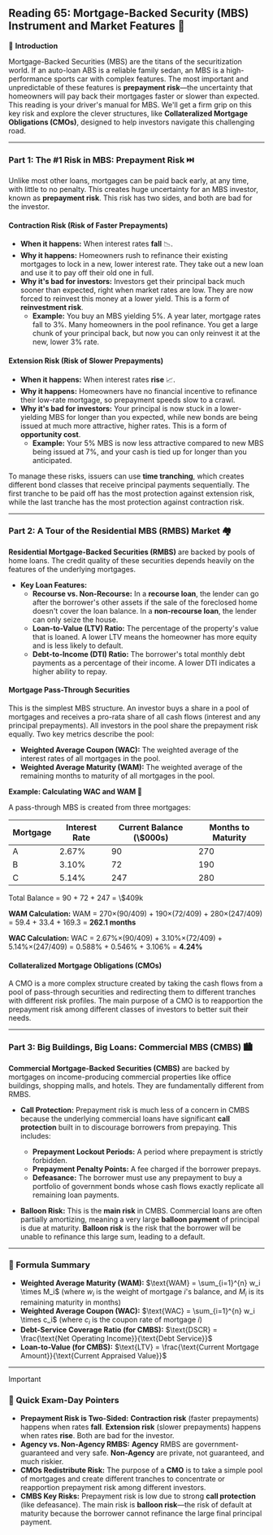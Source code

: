 ## Reading 65: Mortgage-Backed Security (MBS) Instrument and Market Features 🏡

🎯 **Introduction**

Mortgage-Backed Securities (MBS) are the titans of the securitization world. If an auto-loan ABS is a reliable family sedan, an MBS is a high-performance sports car with complex features. The most important and unpredictable of these features is **prepayment risk**—the uncertainty that homeowners will pay back their mortgages faster or slower than expected. This reading is your driver's manual for MBS. We'll get a firm grip on this key risk and explore the clever structures, like **Collateralized Mortgage Obligations (CMOs)**, designed to help investors navigate this challenging road.

---

### Part 1: The #1 Risk in MBS: Prepayment Risk ⏭️

Unlike most other loans, mortgages can be paid back early, at any time, with little to no penalty. This creates huge uncertainty for an MBS investor, known as **prepayment risk**. This risk has two sides, and both are bad for the investor.

#### **Contraction Risk (Risk of Faster Prepayments)**

* **When it happens:** When interest rates **fall** 📉.
* **Why it happens:** Homeowners rush to refinance their existing mortgages to lock in a new, lower interest rate. They take out a new loan and use it to pay off their old one in full.
* **Why it's bad for investors:** Investors get their principal back much sooner than expected, right when market rates are low. They are now forced to reinvest this money at a lower yield. This is a form of **reinvestment risk**.
    * **Example:** You buy an MBS yielding 5%. A year later, mortgage rates fall to 3%. Many homeowners in the pool refinance. You get a large chunk of your principal back, but now you can only reinvest it at the new, lower 3% rate.

#### **Extension Risk (Risk of Slower Prepayments)**

* **When it happens:** When interest rates **rise** 📈.
* **Why it happens:** Homeowners have no financial incentive to refinance their low-rate mortgage, so prepayment speeds slow to a crawl.
* **Why it's bad for investors:** Your principal is now stuck in a lower-yielding MBS for longer than you expected, while new bonds are being issued at much more attractive, higher rates. This is a form of **opportunity cost**.
    * **Example:** Your 5% MBS is now less attractive compared to new MBS being issued at 7%, and your cash is tied up for longer than you anticipated.

To manage these risks, issuers can use **time tranching**, which creates different bond classes that receive principal payments sequentially. The first tranche to be paid off has the most protection against extension risk, while the last tranche has the most protection against contraction risk.

---

### Part 2: A Tour of the Residential MBS (RMBS) Market 🏘️

**Residential Mortgage-Backed Securities (RMBS)** are backed by pools of home loans. The credit quality of these securities depends heavily on the features of the underlying mortgages.

* **Key Loan Features:**
    * **Recourse vs. Non-Recourse:** In a **recourse loan**, the lender can go after the borrower's other assets if the sale of the foreclosed home doesn't cover the loan balance. In a **non-recourse loan**, the lender can only seize the house.
    * **Loan-to-Value (LTV) Ratio:** The percentage of the property's value that is loaned. A lower LTV means the homeowner has more equity and is less likely to default.
    * **Debt-to-Income (DTI) Ratio:** The borrower's total monthly debt payments as a percentage of their income. A lower DTI indicates a higher ability to repay.

#### **Mortgage Pass-Through Securities**
This is the simplest MBS structure. An investor buys a share in a pool of mortgages and receives a pro-rata share of all cash flows (interest and any principal prepayments). All investors in the pool share the prepayment risk equally. Two key metrics describe the pool:

* **Weighted Average Coupon (WAC):** The weighted average of the interest rates of all mortgages in the pool.
* **Weighted Average Maturity (WAM):** The weighted average of the remaining months to maturity of all mortgages in the pool.


**Example: Calculating WAC and WAM 🧮**

A pass-through MBS is created from three mortgages:

| Mortgage | Interest Rate | Current Balance (\\$000s) | Months to Maturity |
|----------|---------------|---------------------------|-------------------|
| A        | 2.67%         | 90                        | 270               |
| B        | 3.10%         | 72                        | 190               |
| C        | 5.14%         | 247                       | 280               |

Total Balance = 90 + 72 + 247 = \\$409k

**WAM Calculation:**
WAM = 270×(90/409) + 190×(72/409) + 280×(247/409) = 59.4 + 33.4 + 169.3 = **262.1 months**

**WAC Calculation:**
WAC = 2.67%×(90/409) + 3.10%×(72/409) + 5.14%×(247/409) = 0.588% + 0.546% + 3.106% = **4.24%**

#### **Collateralized Mortgage Obligations (CMOs)**
A CMO is a more complex structure created by taking the cash flows from a pool of pass-through securities and redirecting them to different tranches with different risk profiles. The main purpose of a CMO is to reapportion the prepayment risk among different classes of investors to better suit their needs.

---

### Part 3: Big Buildings, Big Loans: Commercial MBS (CMBS) 🏙️

**Commercial Mortgage-Backed Securities (CMBS)** are backed by mortgages on income-producing commercial properties like office buildings, shopping malls, and hotels. They are fundamentally different from RMBS.

* **Call Protection:** Prepayment risk is much less of a concern in CMBS because the underlying commercial loans have significant **call protection** built in to discourage borrowers from prepaying. This includes:
    * **Prepayment Lockout Periods:** A period where prepayment is strictly forbidden.
    * **Prepayment Penalty Points:** A fee charged if the borrower prepays.
    * **Defeasance:** The borrower must use any prepayment to buy a portfolio of government bonds whose cash flows exactly replicate all remaining loan payments.

* **Balloon Risk:** This is the **main risk** in CMBS. Commercial loans are often partially amortizing, meaning a very large **balloon payment** of principal is due at maturity. **Balloon risk** is the risk that the borrower will be unable to refinance this large sum, leading to a default.

---

### 🧪 Formula Summary

* **Weighted Average Maturity (WAM):**
    $\text{WAM} = \sum_{i=1}^{n} w_i \times M_i$
    (where $w_i$ is the weight of mortgage *i*'s balance, and $M_i$ is its remaining maturity in months)
* **Weighted Average Coupon (WAC):**
    $\text{WAC} = \sum_{i=1}^{n} w_i \times c_i$
    (where $c_i$ is the coupon rate of mortgage *i*)
* **Debt-Service Coverage Ratio (for CMBS):**
    $\text{DSCR} = \frac{\text{Net Operating Income}}{\text{Debt Service}}$ 
* **Loan-to-Value (for CMBS):**
    $\text{LTV} = \frac{\text{Current Mortgage Amount}}{\text{Current Appraised Value}}$ 

---

> [!IMPORTANT]
> ### 🎯 Quick Exam-Day Pointers
>
> * **Prepayment Risk is Two-Sided:** **Contraction risk** (faster prepayments) happens when rates **fall**. **Extension risk** (slower prepayments) happens when rates **rise**. Both are bad for the investor.
> * **Agency vs. Non-Agency RMBS:** **Agency** RMBS are government-guaranteed and very safe. **Non-Agency** are private, not guaranteed, and much riskier.
> * **CMOs Redistribute Risk:** The purpose of a **CMO** is to take a simple pool of mortgages and create different tranches to concentrate or reapportion prepayment risk among different investors.
> * **CMBS Key Risks:** Prepayment risk is low due to strong **call protection** (like defeasance). The main risk is **balloon risk**—the risk of default at maturity because the borrower cannot refinance the large final principal payment.